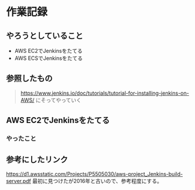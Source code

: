 # 作業記録

## やろうとしていること

* AWS EC2でJenkinsをたてる
* AWS ECSでJenkinsをたてる

## 参照したもの

> https://www.jenkins.io/doc/tutorials/tutorial-for-installing-jenkins-on-AWS/
にそってやっていく

## AWS EC2でJenkinsをたてる

### やったこと




## 参考にしたリンク

https://d1.awsstatic.com/Projects/P5505030/aws-project_Jenkins-build-server.pdf
最初に見つけたが2016年と古いので、参考程度にする。